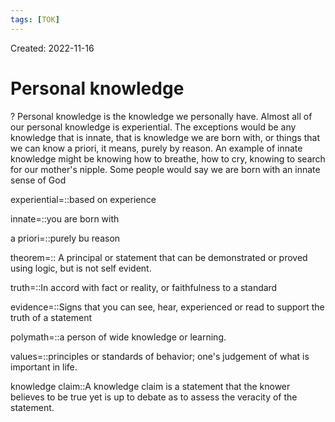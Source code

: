 ```yaml
---
tags: [TOK] 
---
```

Created: 2022-11-16

# Personal knowledge
?
Personal knowledge is the knowledge we personally have. Almost all of our personal knowledge is experiential. The exceptions would be any knowledge that is innate, that is knowledge we are born with, or things that we can know a priori, it means, purely by reason. An example of innate knowledge might be knowing how to breathe, how to cry, knowing to search for our mother's nipple. Some people would say we are born with an innate sense of God
<!--SR:!2023-04-09,83,230-->

experiential=::based on experience
<!--SR:!2023-03-05,62,230-->
innate=::you are born with
<!--SR:!2023-04-04,43,263-->

<!--SR:!2023-04-26,92,230-->
a priori=::purely bu reason
<!--SR:!2023-03-06,27,263-->

<!--SR:!2023-04-28,94,230-->

theorem=:: A principal or statement that can be demonstrated or proved using logic, but is not self evident. 
<!--SR:!2023-03-14,66,230-->
truth=::In accord with fact or reality, or faithfulness to a standard
<!--SR:!2023-03-28,37,263-->

<!--SR:!2023-04-30,96,230-->
evidence=::Signs that you can see, hear, experienced or read to support the truth of a statement
<!--SR:!2023-03-27,74,230-->
polymath=::a person of wide knowledge or learning.
<!--SR:!2023-02-23,55,240-->
values=::principles or standards of behavior; one's judgement of what is important in life.
<!--SR:!2023-06-02,114,240-->
knowledge claim::A knowledge claim is a statement that the knower believes to be true yet is up to debate as to assess the veracity of the statement.
<!--SR:!2023-05-26,110,240-->
